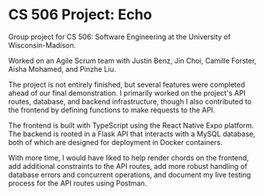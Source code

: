 # CS 506 Project: Echo

Group project for CS 506: Software Engineering at the University of Wisconsin-Madison.

Worked on an Agile Scrum team with Justin Benz, Jin Choi, Camille Forster, Aisha Mohamed, and Pinzhe Liu.

The project is not entirely finished, but several features were completed ahead of our final demonstration. I primarily worked on the project's API routes, database, and backend infrastructure, though I also contributed to the frontend by defining functions to make requests to the API. 

The frontend is built with TypeScript using the React Native Expo platform. The backend is rooted in a Flask API that interacts with a MySQL database, both of which are designed for deployment in Docker containers.

With more time, I would have liked to help render chords on the frontend, add additional constraints to the API routes, add more robust handling of database errors and concurrent operations, and document my live testing process for the API routes using Postman.

